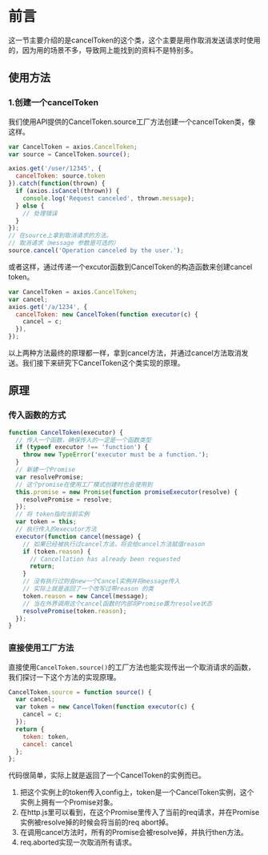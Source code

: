 # 前言
这一节主要介绍的是cancelToken的这个类，这个主要是用作取消发送请求时使用的，因为用的场景不多，导致网上能找到的资料不是特别多。
## 使用方法
### 1.创建一个cancelToken
我们使用API提供的CancelToken.source工厂方法创建一个cancelToken类，像这样。
```javascript
var CancelToken = axios.CancelToken;
var source = CancelToken.source();

axios.get('/user/12345', {
  cancelToken: source.token
}).catch(function(thrown) {
  if (axios.isCancel(thrown)) {
    console.log('Request canceled', thrown.message);
  } else {
    // 处理错误
  }
});
// 在source上拿到取消请求的方法。
// 取消请求（message 参数是可选的）
source.cancel('Operation canceled by the user.');
```
或者这样，通过传递一个excutor函数到CancelToken的构造函数来创建cancel token。
```javascript
var CancelToken = axios.CancelToken;
var cancel;
axios.get('/a/1234', {
  cancelToken: new CancelToken(function executor(c) {
    cancel = c;
  }),
});
```
以上两种方法最终的原理都一样，拿到cancel方法，并通过cancel方法取消发送。我们接下来研究下CancelToken这个类实现的原理。
## 原理
### 传入函数的方式
```javascript
function CancelToken(executor) {
  // 传入一个函数，确保传入的一定是一个函数类型
  if (typeof executor !== 'function') {
    throw new TypeError('executor must be a function.');
  }
  // 新建一个Promise
  var resolvePromise;
  // 这个promise在使用工厂模式创建时也会使用到
  this.promise = new Promise(function promiseExecutor(resolve) {
    resolvePromise = resolve;
  });
  // 将 token指向当前实例
  var token = this;
  // 执行传入的executor方法
  executor(function cancel(message) {
    // 如果已经被执行过cancel方法，将会给cancel方法赋值reason
    if (token.reason) {
      // Cancellation has already been requested
      return;
    }
    // 没有执行过则会new一个Cancel实例并将message传入
    // 实际上就是返回了一个改写过带reason 的类
    token.reason = new Cancel(message);
    // 当在外界调用这个cancel函数时内部将Promise置为resolve状态
    resolvePromise(token.reason);
  });
}
```
### 直接使用工厂方法
直接使用``CancelToken.source()``的工厂方法也能实现传出一个取消请求的函数，我们探讨一下这个方法的实现原理。
```javascript
CancelToken.source = function source() {
  var cancel;
  var token = new CancelToken(function executor(c) {
    cancel = c;
  });
  return {
    token: token,
    cancel: cancel
  };
};
```
代码很简单，实际上就是返回了一个CancelToken的实例而已。  
1.  把这个实例上的token传入config上，token是一个CancelToken实例，这个实例上拥有一个Promise对象。  
2.  在http.js里可以看到，在这个Promise里传入了当前的req请求，并在Promise实例被resolve掉的时候会将当前的req abort掉。  
3.  在调用cancel方法时，所有的Promise会被resolve掉，并执行then方法。
4.  req.aborted实现一次取消所有请求。